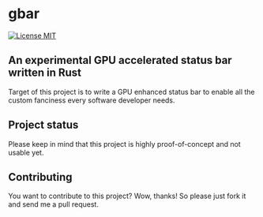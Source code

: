 # gbar

[![License MIT](https://img.shields.io/badge/license-MIT-blue.svg)](https://github.com/saschagrunert/gbar/blob/master/LICENSE)

## An experimental GPU accelerated status bar written in Rust

Target of this project is to write a GPU enhanced status bar to enable all the
custom fanciness every software developer needs.

## Project status

Please keep in mind that this project is highly proof-of-concept and not usable
yet.

## Contributing

You want to contribute to this project? Wow, thanks! So please just fork it and
send me a pull request.
